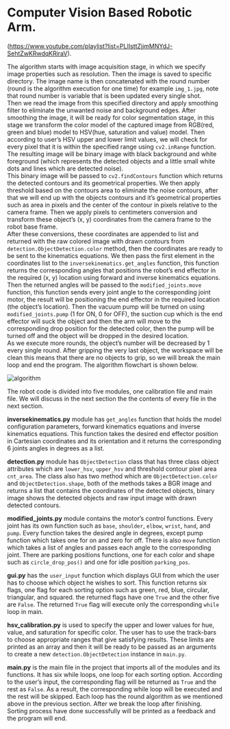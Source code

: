 # Computer Vision Based Robotic Arm.  
(https://www.youtube.com/playlist?list=PLIIsttZjjmMNYdJ-SehtZwKRwdqKRiraV).

The algorithm starts with image acquisition stage, in which we specify image properties such as resolution. Then the 
image is saved to specific directory. The image name is then concatenated with the round number (round is the algorithm 
execution for one time) for example `img_1.jpg`, note that round number is variable that is been updated every single 
shot.  
Then we read the image from this specified directory and apply smoothing filter to eliminate the unwanted noise and background edges. After smoothing the image, it will be ready for color segmentation stage, in this stage we transform the color model of the captured image from RGB(red, green and blue) model to HSV(hue, saturation and value) model. Then according to user’s HSV upper and lower limit values, we will check for every pixel that it is within the specified range using `cv2.inRange` function. The resulting image will be binary image with black background and white foreground (which represents the detected objects and a little small white dots and lines which are detected noise).  
This binary image will be passed to `cv2.findContours` function which returns the detected contours and its geometrical properties. We then apply threshold
based on the contours area to eliminate the noise contours, after that we will end up with the objects contours and it’s geometrical properties such as area in pixels and the center of the contour in pixels relative to the camera frame. Then we apply pixels to centimeters conversion and transform these object’s (x, y) coordinates from the camera frame to the robot base frame.  
After these conversions, these coordinates are appended to list and returned with the raw colored image with drawn contours from `detection.ObjectDetection.color` method, then the coordinates are ready to be sent to the kinematics equations. We then pass the first element in the coordinates list to the `inversekinematics.get_angles` function, this function returns the corresponding angles that positions the robot’s end effector in the required (x, y) location using forward and inverse kinematics equations. Then the returned angles will be passed to the `modified_joints.move` function, this function sends every joint angle to the corresponding joint motor, the result will be positioning the end effector in the required location (the object’s location). Then the vacuum pump will be turned on using `modified_joints.pump` (1 for ON, 0 for OFF), the suction cup which is the end effector will suck the object and then the arm will move to the corresponding drop position for the detected color, then the pump will be turned off and the object will be dropped in the desired location.  
As we execute more rounds, the object’s number will be decreased by 1 every single round. After gripping the very last object, the workspace will be clean this means that there are no objects to grip, so we will break the main loop and end the program. The algorithm flowchart is shown below.  


![algorithm](https://user-images.githubusercontent.com/61477398/88315697-ed27bb00-cd16-11ea-90eb-06a271f805e1.png)    
 
The robot code is divided into five modules, one calibration file and main file. We will
discuss in the next section the the contents of every file in the next section.

**inversekinematics.py** module has `get_angles` function that holds the model
configuration parameters, forward kinematics equations and inverse kinematics
equations. This function takes the desired end effector position in Cartesian
coordinates and its orientation and it returns the corresponding 6 joints angles in
degrees as a list.  

**detection.py** module has `ObjectDetection` class that has three class object
attributes which are `lower_hsv`, `upper_hsv` and threshold contour pixel area `cnt_area`. The
class also has two method which are `ObjectDetection.color` and
`ObjectDetection.shape`, both of the methods takes a BGR image and returns a
list that contains the coordinates of the detected objects, binary image shows the
detected objects and raw input image with drawn detected contours.  

**modified_joints.py** module contains the motor’s control functions. Every joint
has its own function such as `base`, `shoulder`, `elbow`, `wrist`, `hand`, and `pump`.
Every function takes the desired angle in degrees, except pump function which
takes one for on and zero for off. There is also `move` function which takes a list of angles and passes each angle to the corresponding joint. There are parking positions functions, one for each color and shape such as `circle_drop_pos()` and one for idle position `parking_pos`.  

**gui.py** has the `user_input` function which displays GUI from which the user has
to choose which object he wishes to sort. This function returns six flags, one flag
for each sorting option such as green, red, blue, circular, triangular, and squared. the returned flags have one `True` and the other five are `False`. The returned `True` flag will execute only the corresponding `while` loop in main.  

**hsv_calibration.py** is used to specify the upper and lower values for hue, value,
and saturation for specific color. The user has to use the track-bars to choose
appropriate ranges that give satisfying results. These limits are printed as an array
and then it will be ready to be passed as an arguments to create a new `detection.ObjectDetection` instance in `main.py`.  

**main.py** is the main file in the project that imports all of the modules and its
functions. It has six while loops, one loop for each sorting option. According to
the user’s input, the corresponding flag will be returned as `True` and the rest as
`False`. As a result, the corresponding while loop will be executed and the
rest will be skipped. Each loop has the round algorithm as we mentioned above in
the previous section. After we break the loop after finishing. Sorting process have done successfully will be printed as a feedback and the
program will end.  
